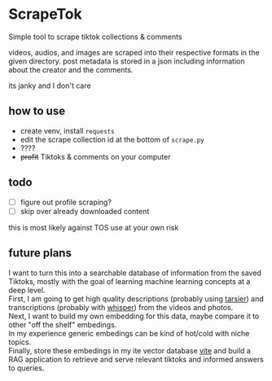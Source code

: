 # ScrapeTok

Simple tool to scrape tiktok collections & comments

videos, audios, and images are scraped into their respective formats in the given directory.
post metadata is stored in a json including information about the creator and the comments.

its janky and I don't care

## how to use
+ create venv, install `requests`
+ edit the scrape collection id at the bottom of `scrape.py`
+ ????
+ ~~profit~~ Tiktoks & comments on your computer

## todo
+ [ ] figure out profile scraping?
+ [ ] skip over already downloaded content

this is most likely against TOS use at your own risk

## future plans

I want to turn this into a searchable database of information from the saved Tiktoks, mostly with the goal of learning machine learning concepts at a deep level.\
First, I am going to get high quality descriptions (probably using [tarsier](https://github.com/bytedance/tarsier)) and transcriptions (probably with [whisper](https://github.com/openai/whisper)) from the videos and photos.\
Next, I want to build my own embedding for this data, maybe compare it to other "off the shelf" embedings.\
In my experience generic embedings can be kind of hot/cold with niche topics.\
Finally, store these embedings in my ite vector database [vite](https://github.com/imanoreotwe/vlite) and build a RAG application to retrieve and serve relevant tiktoks and informed answers to queries.
